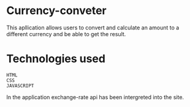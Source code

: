 # Currency-conveter

This apllication allows users to convert and calculate an amount to a different currency and be able to get the result.

# Technologies used
    HTML
    CSS
    JAVASCRIPT
    
In the application exchange-rate api has been intergreted into the site.
